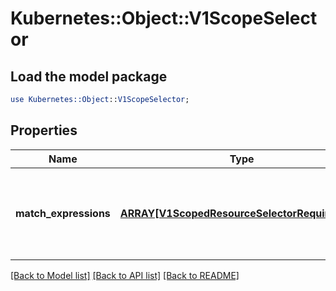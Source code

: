 # Kubernetes::Object::V1ScopeSelector

## Load the model package
```perl
use Kubernetes::Object::V1ScopeSelector;
```

## Properties
Name | Type | Description | Notes
------------ | ------------- | ------------- | -------------
**match_expressions** | [**ARRAY[V1ScopedResourceSelectorRequirement]**](V1ScopedResourceSelectorRequirement.md) | A list of scope selector requirements by scope of the resources. | [optional] 

[[Back to Model list]](../README.md#documentation-for-models) [[Back to API list]](../README.md#documentation-for-api-endpoints) [[Back to README]](../README.md)


